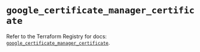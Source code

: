 # `google_certificate_manager_certificate`

Refer to the Terraform Registry for docs: [`google_certificate_manager_certificate`](https://registry.terraform.io/providers/hashicorp/google/5.40.0/docs/resources/certificate_manager_certificate).
